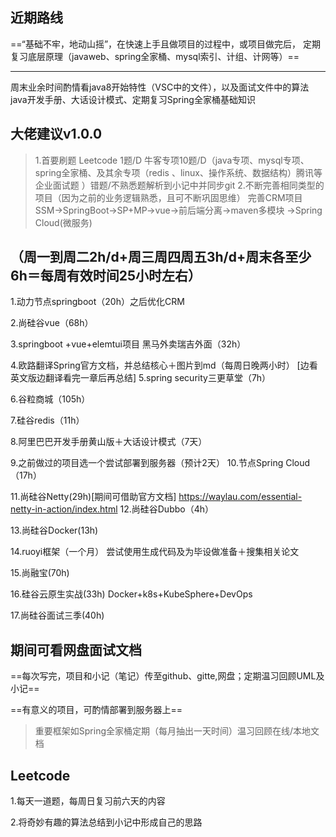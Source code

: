 ##  近期路线

==“基础不牢，地动山摇”，在快速上手且做项目的过程中，或项目做完后，
定期复习底层原理（javaweb、spring全家桶、mysql索引、计组、计网等）==

-------------------------------------------------------------------
周末业余时间酌情看java8开始特性（VSC中的文件），以及面试文件中的算法
java开发手册、大话设计模式、定期复习Spring全家桶基础知识
## 大佬建议v1.0.0

> 1.首要刷题
> Leetcode 1题/D
> 牛客专项10题/D（java专项、mysql专项、spring全家桶、及其余专项（redis
> 、linux、操作系统、数据结构）腾讯等企业面试题
> ）错题/不熟悉题解析到小记中并同步git
> 2.不断完善相同类型的项目（因为之前的业务逻辑熟悉，且可不断巩固思维）
> 完善CRM项目
> SSM->SpringBoot->SP+MP->vue->前后端分离->maven多模块
> ->Spring Cloud(微服务)

（周一到周二2h/d+周三周四周五3h/d+周末各至少6h＝每周有效时间25小时左右）
-------------------------------------------------------------------

1.动力节点springboot（20h）之后优化CRM 

2.尚硅谷vue（68h）

3.springboot +vue+elemtui项目
黑马外卖瑞吉外面（32h）

4.欧路翻译Spring官方文档，并总结核心＋图片到md（每周日晚两小时）
[边看英文版边翻译看完一章后再总结]
5.spring security三更草堂（7h）

6.谷粒商城（105h）

7.硅谷redis（11h）

8.阿里巴巴开发手册黄山版＋大话设计模式（7天）

9.之前做过的项目选一个尝试部署到服务器（预计2天）
10.节点Spring Cloud（17h）

11.尚硅谷Netty(29h)[期间可借助官方文档]
https://waylau.com/essential-netty-in-action/index.html
12.尚硅谷Dubbo（4h）

13.尚硅谷Docker(13h)

14.ruoyi框架（一个月）
尝试使用生成代码及为毕设做准备＋搜集相关论文

15.尚融宝(70h)

16.硅谷云原生实战(33h)
Docker+k8s+KubeSphere+DevOps

17.尚硅谷面试三季(40h)

期间可看网盘面试文档
-------------------------------------------------------------------

==每次写完，项目和小记（笔记）传至github、gitte,网盘；定期温习回顾UML及小记==

==有意义的项目，可酌情部署到服务器上==

> 重要框架如Spring全家桶定期（每月抽出一天时间）温习回顾在线/本地文档

## Leetcode

1.每天一道题，每周日复习前六天的内容

2.将奇妙有趣的算法总结到小记中形成自己的思路